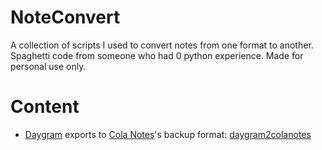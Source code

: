 # NoteConvert
A collection of scripts I used to convert notes from one format to another.
Spaghetti code from someone who had 0 python experience. 
Made for personal use only.

# Content
* [Daygram](https://www.daygram.today/) exports to [Cola Notes](http://colanotes.com/)'s backup format: [daygram2colanotes](https://github.com/Ynng/NoteConvert/blob/master/daygram2colanotes.py)

